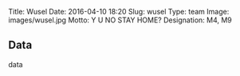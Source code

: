 Title: Wusel
Date: 2016-04-10 18:20
Slug: wusel
Type: team
Image: images/wusel.jpg
Motto: Y U NO STAY HOME?
Designation: M4, M9

## Data

data
